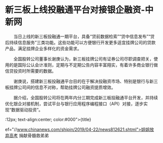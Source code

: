 # 新三板上线投融通平台对接银企融资-中新网

　　当日上线的新三板投融通一期平台，具备“贷前数据检索”“贷中信息发布”“贷后持续信息服务”三类功能。这些功能可以方便银行开发更多适宜挂牌公司的贷款产品，满足挂牌企业多样化的资金需求。

　　全国股转公司董事长谢庚认为，新三板挂牌公司有证券公司尽职调查把关，使用的是国际公认会计准则，定期与不定期公告内容丰富翔实，有着许多商业银行做信贷投资时所需要的数据。

　　谢庚说，搭建新三板投融通平台目的在于解决投融资市场、特别是银行与新三板挂牌公司间的信息不对称，帮助挂牌公司融资提质增效。

　　据介绍，全国股转公司将在两年内分三期完成新三板投融通平台开发，并持续优化银企对接机制，尝试平台与银行应用程序编程接口（API）对接，逐步实现“数据驱动投资”。

:12px; text-align:center; color:#000">{title}

ef="//www.chinanews.com/shipin/2019/04-22/news812621.shtml">姐姐放弃高考 捐献骨髓救弟弟
